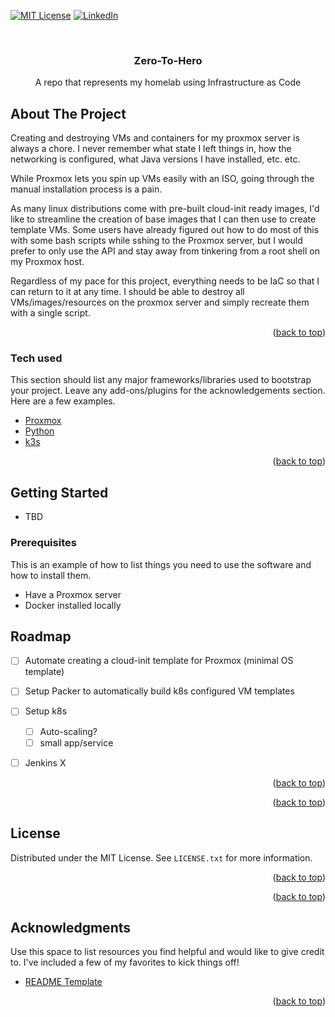 <div id="top"></div>


<!-- PROJECT SHIELDS -->
<!--
*** I'm using markdown "reference style" links for readability.
*** Reference links are enclosed in brackets [ ] instead of parentheses ( ).
*** See the bottom of this document for the declaration of the reference variables
*** for contributors-url, forks-url, etc. This is an optional, concise syntax you may use.
*** https://www.markdownguide.org/basic-syntax/#reference-style-links
-->
[![MIT License][license-shield]][license-url]
[![LinkedIn][linkedin-shield]][linkedin-url]



<!-- PROJECT LOGO -->
<br />
<div align="center">
  <!-- <a href="https://github.com/othneildrew/Best-README-Template">
    <img src="images/logo.png" alt="Logo" width="80" height="80">
  </a> -->

  <h3 align="center">Zero-To-Hero</h3>

  <p align="center">
    A repo that represents my homelab using Infrastructure as Code
    <br />
    <!-- <a href="https://github.com/othneildrew/Best-README-Template"><strong>Explore the docs »</strong></a> -->
    <!-- <br />
    <br />
    <a href="https://github.com/othneildrew/Best-README-Template">View Demo</a>
    ·
    <a href="https://github.com/othneildrew/Best-README-Template/issues">Report Bug</a>
    ·
    <a href="https://github.com/othneildrew/Best-README-Template/issues">Request Feature</a> -->
  </p>
</div>



<!-- TABLE OF CONTENTS -->
<!-- <details>
  <summary>Table of Contents</summary>
  <ol>
    <li>
      <a href="#about-the-project">About The Project</a>
      <ul>
        <li><a href="#built-with">Built With</a></li>
      </ul>
    </li>
    <li>
      <a href="#getting-started">Getting Started</a>
      <ul>
        <li><a href="#prerequisites">Prerequisites</a></li>
        <li><a href="#installation">Installation</a></li>
      </ul>
    </li>
    <li><a href="#usage">Usage</a></li>
    <li><a href="#roadmap">Roadmap</a></li>
    <li><a href="#contributing">Contributing</a></li>
    <li><a href="#license">License</a></li>
    <li><a href="#contact">Contact</a></li>
    <li><a href="#acknowledgments">Acknowledgments</a></li>
  </ol>
</details> -->



<!-- ABOUT THE PROJECT -->
## About The Project

<!-- [![Product Name Screen Shot][product-screenshot]](https://example.com) -->

Creating and destroying VMs and containers for my proxmox server is always a chore. I never remember what state I left things in, how the networking is configured, what Java versions I have installed, etc. etc.

While Proxmox lets you spin up VMs easily with an ISO, going through the manual installation process is a pain.

As many linux distributions come with pre-built cloud-init ready images, I'd like to streamline the creation of base images that I can then use to create template VMs. Some users have already figured out how to do most of this with some bash scripts while sshing to the Proxmox server, but I would prefer to only use the API and stay away from tinkering from a root shell on my Proxmox host.

Regardless of my pace for this project, everything needs to be IaC so that I can return to it at any time. I should be able to destroy all VMs/images/resources on the proxmox server and simply recreate them with a single script.

<p align="right">(<a href="#top">back to top</a>)</p>



### Tech used

This section should list any major frameworks/libraries used to bootstrap your project. Leave any add-ons/plugins for the acknowledgements section. Here are a few examples.

* [Proxmox](https://nextjs.org/)
* [Python](https://reactjs.org/)
* [k3s](https://vuejs.org/)

<p align="right">(<a href="#top">back to top</a>)</p>



<!-- GETTING STARTED -->
## Getting Started

* TBD

### Prerequisites

This is an example of how to list things you need to use the software and how to install them.
* Have a Proxmox server
* Docker installed locally



<!-- ROADMAP -->
## Roadmap

- [ ] Automate creating a cloud-init template for Proxmox (minimal OS template)
- [ ] Setup Packer to automatically build k8s configured VM templates
- [ ] Setup k8s
  - [ ] Auto-scaling?
  - [ ] small app/service
- [ ] Jenkins X


<!-- See the [open issues](https://github.com/othneildrew/Best-README-Template/issues) for a full list of proposed features (and known issues). -->

<p align="right">(<a href="#top">back to top</a>)</p>



<!-- CONTRIBUTING -->
<!--## Contributing

 Contributions are welcome! 

Contributions are what make the open source community such an amazing place to learn, inspire, and create. Any contributions you make are **greatly appreciated**.

If you have a suggestion that would make this better, please fork the repo and create a pull request. You can also simply open an issue with the tag "enhancement".
Don't forget to give the project a star! Thanks again!

1. Fork the Project
2. Create your Feature Branch (`git checkout -b feature/AmazingFeature`)
3. Commit your Changes (`git commit -m 'Add some AmazingFeature'`)
4. Push to the Branch (`git push origin feature/AmazingFeature`)
5. Open a Pull Request -->

<p align="right">(<a href="#top">back to top</a>)</p>



<!-- LICENSE -->
## License

Distributed under the MIT License. See `LICENSE.txt` for more information.

<p align="right">(<a href="#top">back to top</a>)</p>



<!-- CONTACT -->
<!-- ## Contact

Project Link: [https://github.com/wuillaumea/zero-to-hero](https://github.com/wuillaumea/zero-to-hero) -->

<p align="right">(<a href="#top">back to top</a>)</p>



<!-- ACKNOWLEDGMENTS -->
## Acknowledgments

Use this space to list resources you find helpful and would like to give credit to. I've included a few of my favorites to kick things off!

* [README Template](https://github.com/othneildrew/Best-README-Template)

<p align="right">(<a href="#top">back to top</a>)</p>



<!-- MARKDOWN LINKS & IMAGES -->
<!-- https://www.markdownguide.org/basic-syntax/#reference-style-links -->

[stars-url]: https://github.com/othneildrew/zero-to-hero/stargazers
[license-shield]: https://img.shields.io/github/license/wuillaumea/zero-to-hero.svg?style=for-the-badge
[license-url]: https://github.com/wuillaumea/zero-to-hero/blob/main/LICENSE
[linkedin-shield]: https://img.shields.io/badge/-LinkedIn-black.svg?style=for-the-badge&logo=linkedin&colorB=555
[linkedin-url]: https://www.linkedin.com/in/alex-wuillaume-955135134/
[product-screenshot]: images/screenshot.png